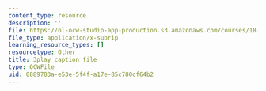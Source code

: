 ```yaml
---
content_type: resource
description: ''
file: https://ol-ocw-studio-app-production.s3.amazonaws.com/courses/18-03sc-differential-equations-fall-2011/0889783ae53e5f4fa17e85c780cf64b2_JNsNgXKFgdo.vtt
file_type: application/x-subrip
learning_resource_types: []
resourcetype: Other
title: 3play caption file
type: OCWFile
uid: 0889783a-e53e-5f4f-a17e-85c780cf64b2
---
```

